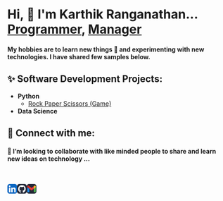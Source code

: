 <h1>Hi, 👋 I'm Karthik Ranganathan... <br/><a href="https://github.com/karthik-k-ranganathan">Programmer</a>, <a href="https://www.linkedin.com/in/karthikkranganathan/">Manager</a></h1>
<h4>My hobbies are to learn new things 👀 and experimenting with new technologies. I have shared few samples below.</h4>

<h2>✨ Software Development Projects:</h2>

- <b>Python</b>
  - [Rock Paper Scissors (Game)](https://github.com/karthik-k-ranganathan/RockPaperScissors)
- <b>Data Science</b>

<h2> 🤳 Connect with me:</h2>
<h4>💞️ I’m looking to collaborate with like minded people to share and learn new ideas on technology ...</h4><br/>

[<img align="left" alt="KarthikKRanganathan | LinkedIn" width="22px" src="https://github.com/tandpfun/skill-icons/blob/main/icons/LinkedIn.svg" />][linkedin]
[<img align="left" alt="KarthikKRanganathan | GitHub" width="22px" src="https://github.com/tandpfun/skill-icons/blob/main/icons/Github-Dark.svg" />][github]
[<img align="left" alt="KarthikKRanganathan | GitHub" width="22px" src="https://github.com/tandpfun/skill-icons/blob/main/icons/Gmail-Dark.svg" />][email]

[linkedin]: https://linkedin.com/in/karthikkranganathan
[github]: https://github.com/karthik-k-ranganathan
[email]: karthik.k.ranganathan@gmail.com

<!---
To add more on the List of projects

- <b>TBD</b>
  - [TBD](https://github.com/joshmadakor1/4chan-Image-Analysis-Middleware-C964) <b><i>(Potentially NSFW)</b></i>
- <b>PowerShell</b>
  - [Windows EventLog: Failed RDP Logins Source IP to full GeoData Conversion](https://github.com/joshmadakor1/Sentinel-Lab)
  - [JWipe (Disk Wiping Utility)](https://github.com/joshmadakor1/Jwipe.PowerShell)
  - [Active Directory Bulk User Creation](https://github.com/joshmadakor1/AD_PS)
  - [FIM (File Integrity Monitor)](https://github.com/joshmadakor1/PowerShell-Integrity-FIM)
- <b>C# (.NET Desktop Applications)</b>
  - [Ransomware Proof of Concept (Encrypter)](https://github.com/joshmadakor1/EncrypterPOC)
  - [Ransomware Proof of Concept (Decrypter)](https://github.com/joshmadakor1/DecrypterPOC)
  - [Keylogger with Email Capability](https://github.com/joshmadakor1/Key-Logger-With-Email)
- <b>Python</b>
  - [Package Delivery Application (Datastructures and Algorithms Demo)](https://github.com/joshmadakor1/Package-Delivery-Pathfinding-Algorithm)

karthik-k-ranganathan/karthik-k-ranganathan is a ✨ special ✨ repository because its `README.md` (this file) appears on your GitHub profile.
You can click the Preview link to take a look at your changes.

Images from :
https://github.com/tandpfun/skill-icons
https://github.com/tandpfun/skill-icons/blob/main/icons/LinkedIn.svg

If you need badge, you can get it from
https://github.com/alexandresanlim/Badges4-README.md-Profile

https://img.shields.io/badge/Python-FFD43B?style=for-the-badge&logo=python&logoColor=blue
https://img.shields.io/badge/LinkedIn-0077B5?style=for-the-badge&logo=linkedin&logoColor=white
--->
